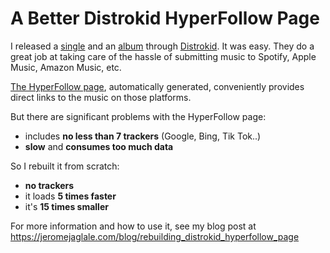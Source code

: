 # A Better Distrokid HyperFollow Page

I released a [single](https://jeromejaglale.com/links/music/brave.html) and an [album](https://jeromejaglale.com/links/music/space_bubbles.html) through [Distrokid](https://distrokid.com/vip/seven/3369617). It was easy. They do a great job at taking care of the hassle of submitting music to Spotify, Apple Music, Amazon Music, etc.

[The HyperFollow page](https://support.distrokid.com/hc/en-us/articles/360013647913), automatically generated, conveniently provides direct links to the music on those platforms.

But there are significant problems with the HyperFollow page:
- includes **no less than 7 trackers** (Google, Bing, Tik Tok..)
- **slow** and **consumes too much data**

So I rebuilt it from scratch:
- **no trackers**
- it loads **5 times faster**
- it's **15 times smaller**

For more information and how to use it, see my blog post at https://jeromejaglale.com/blog/rebuilding_distrokid_hyperfollow_page
